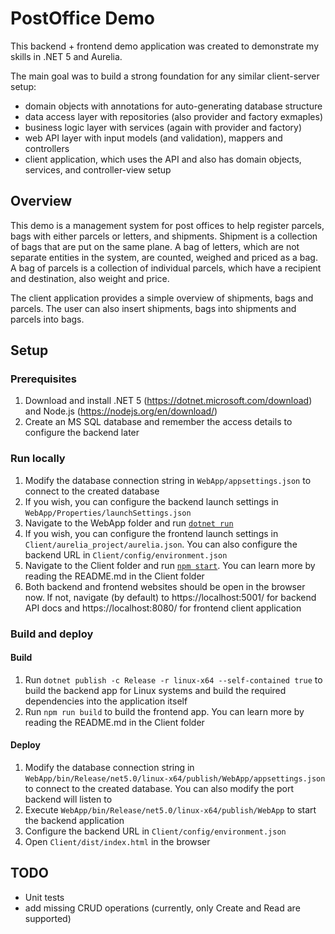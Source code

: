 # PostOffice Demo

This backend + frontend demo application was created to demonstrate my skills in .NET 5 and Aurelia.  

The main goal was to build a strong foundation for any similar client-server setup:

- domain objects with annotations for auto-generating database structure
- data access layer with repositories (also provider and factory exmaples)
- business logic layer with services (again with provider and factory)
- web API layer with input models (and validation), mappers and controllers
- client application, which uses the API and also has domain objects, services, and controller-view setup

## Overview

This demo is a management system for post offices to help register parcels, bags with either parcels or letters, and shipments. Shipment is a collection of bags that are put on the same plane. A bag of letters, which are not separate entities in the system, are counted, weighed and priced as a bag. A bag of parcels is a collection of individual parcels, which have a recipient and destination, also weight and price.

The client application provides a simple overview of shipments, bags and parcels. The user can also insert shipments, bags into shipments and parcels into bags.

## Setup

### Prerequisites

1. Download and install .NET 5 (https://dotnet.microsoft.com/download) and Node.js (https://nodejs.org/en/download/)
2. Create an MS SQL database and remember the access details to configure the backend later

### Run locally

1. Modify the database connection string in `WebApp/appsettings.json` to connect to the created database
2. If you wish, you can configure the backend launch settings in `WebApp/Properties/launchSettings.json`
3. Navigate to the WebApp folder and run [`dotnet run`](https://docs.microsoft.com/en-us/dotnet/core/tools/dotnet-run)
4. If you wish, you can configure the frontend launch settings in `Client/aurelia_project/aurelia.json`. You can also configure the backend URL in `Client/config/environment.json`
4. Navigate to the Client folder and run [`npm start`](https://docs.npmjs.com/cli/v7/commands/npm-start). You can learn more by reading the README.md in the Client folder
5. Both backend and frontend websites should be open in the browser now. If not, navigate (by default) to https://localhost:5001/ for backend API docs and https://localhost:8080/ for frontend client application

### Build and deploy

#### Build
1. Run `dotnet publish -c Release -r linux-x64 --self-contained true` to build the backend app for Linux systems and build the required dependencies into the application itself
2. Run `npm run build` to build the frontend app. You can learn more by reading the README.md in the Client folder

#### Deploy

1. Modify the database connection string in `WebApp/bin/Release/net5.0/linux-x64/publish/WebApp/appsettings.json` to connect to the created database. You can also modify the port backend will listen to
2. Execute `WebApp/bin/Release/net5.0/linux-x64/publish/WebApp` to start the backend application
3. Configure the backend URL in `Client/config/environment.json`
4. Open `Client/dist/index.html` in the browser

## TODO

- Unit tests
- add missing CRUD operations (currently, only Create and Read are supported)